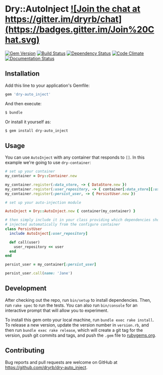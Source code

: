 # Dry::AutoInject <a href="https://gitter.im/dryrb/chat" target="_blank">![Join the chat at https://gitter.im/dryrb/chat](https://badges.gitter.im/Join%20Chat.svg)</a>

<a href="https://rubygems.org/gems/dry-auto_inject" target="_blank">![Gem Version](https://badge.fury.io/rb/dry-auto_inject.svg)</a>
<a href="https://travis-ci.org/dryrb/dry-auto_inject" target="_blank">![Build Status](https://travis-ci.org/dryrb/dry-auto_inject.svg?branch=master)</a>
<a href="https://gemnasium.com/dryrb/dry-auto_inject" target="_blank">![Dependency Status](https://gemnasium.com/dryrb/dry-auto_inject.svg)</a>
<a href="https://codeclimate.com/github/dryrb/dry-auto_inject" target="_blank">![Code Climate](https://codeclimate.com/github/dryrb/dry-auto_inject/badges/gpa.svg)</a>
<a href="http://inch-ci.org/github/dryrb/dry-auto_inject" target="_blank">![Documentation Status](http://inch-ci.org/github/dryrb/dry-auto_inject.svg?branch=master&style=flat)</a>

## Installation

Add this line to your application's Gemfile:

```ruby
gem 'dry-auto_inject'
```

And then execute:

```sh
$ bundle
```

Or install it yourself as:
```sh
$ gem install dry-auto_inject
```

## Usage

You can use `AutoInject` with any container that responds to `[]`. In this example
we're going to use `dry-container`:

```ruby
# set up your container
my_container = Dry::Container.new

my_container.register(:data_store, -> { DataStore.new })
my_container.register(:user_repository, -> { container[:data_store][:users] })
my_container.register(:persist_user, -> { PersistUser.new })

# set up your auto-injection module

AutoInject = Dry::AutoInject.new { container(my_container) }

# then simply include it in your class providing which dependencies should be
# injected automatically from the configure container
class PersistUser
  include AutoInject[:user_repository]

  def call(user)
    user_repository << user
  end
end

persist_user = my_container[:persist_user]

persist_user.call(name: 'Jane')
```

## Development

After checking out the repo, run `bin/setup` to install dependencies. Then, run `rake spec` to run the tests. You can also run `bin/console` for an interactive prompt that will allow you to experiment.

To install this gem onto your local machine, run `bundle exec rake install`. To release a new version, update the version number in `version.rb`, and then run `bundle exec rake release`, which will create a git tag for the version, push git commits and tags, and push the `.gem` file to [rubygems.org](https://rubygems.org).

## Contributing

Bug reports and pull requests are welcome on GitHub at https://github.com/dryrb/dry-auto_inject.

